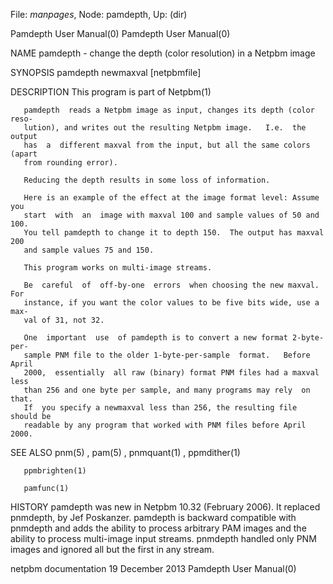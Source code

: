 File: *manpages*,  Node: pamdepth,  Up: (dir)

Pamdepth User Manual(0)                                Pamdepth User Manual(0)



NAME
       pamdepth - change the depth (color resolution) in a Netpbm image


SYNOPSIS
       pamdepth newmaxval [netpbmfile]


DESCRIPTION
       This program is part of Netpbm(1)

       pamdepth  reads a Netpbm image as input, changes its depth (color reso-
       lution), and writes out the resulting Netpbm image.   I.e.  the  output
       has  a  different maxval from the input, but all the same colors (apart
       from rounding error).

       Reducing the depth results in some loss of information.

       Here is an example of the effect at the image format level: Assume  you
       start  with  an  image with maxval 100 and sample values of 50 and 100.
       You tell pamdepth to change it to depth 150.  The output has maxval 200
       and sample values 75 and 150.

       This program works on multi-image streams.

       Be  careful  of  off-by-one  errors  when choosing the new maxval.  For
       instance, if you want the color values to be five bits wide, use a max-
       val of 31, not 32.

       One  important  use  of pamdepth is to convert a new format 2-byte-per-
       sample PNM file to the older 1-byte-per-sample  format.   Before  April
       2000,  essentially  all raw (binary) format PNM files had a maxval less
       than 256 and one byte per sample, and many programs may rely  on  that.
       If  you specify a newmaxval less than 256, the resulting file should be
       readable by any program that worked with PNM files before April 2000.


SEE ALSO
       pnm(5) , pam(5) , pnmquant(1) , ppmdither(1)

       ppmbrighten(1)

       pamfunc(1)



HISTORY
       pamdepth  was  new  in  Netpbm  10.32  (February  2006).   It  replaced
       pnmdepth,  by  Jef  Poskanzer.   pamdepth  is  backward compatible with
       pnmdepth and adds the ability to process arbitrary PAM images  and  the
       ability  to  process  multi-image input streams.  pnmdepth handled only
       PNM images and ignored all but the first in any stream.



netpbm documentation           19 December 2013        Pamdepth User Manual(0)
